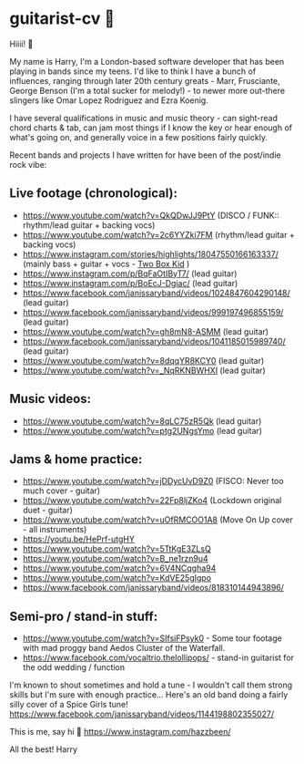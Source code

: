 # guitarist-cv 🎸

Hiiii! 👋

My name is Harry, I'm a London-based software developer that has been playing in bands since my teens. 
I'd like to think I have a bunch of influences, ranging through later 20th century greats - Marr, Frusciante, George Benson (I'm a total sucker for melody!) - to newer more out-there slingers like Omar Lopez Rodriguez and Ezra Koenig.

I have several qualifications in music and music theory - can sight-read chord charts & tab, can jam most things if I know the key or hear enough of what's going on, and generally voice in a few positions fairly quickly.

Recent bands and projects I have written for have been of the post/indie rock vibe:

## Live footage (chronological):
* https://www.youtube.com/watch?v=QkQDwJJ9PtY (DISCO / FUNK:: rhythm/lead guitar + backing vocs)
* https://www.youtube.com/watch?v=2c6YYZki7FM (rhythm/lead guitar + backing vocs)
* https://www.instagram.com/stories/highlights/18047550166163337/ (mainly bass + guitar + vocs - [Two Box Kid](https://www.instagram.com/twoboxkid/) )
* https://www.instagram.com/p/BqFaOtIByT7/ (lead guitar)
* https://www.instagram.com/p/BoEcJ-Dgiac/ (lead guitar)
* https://www.facebook.com/janissaryband/videos/1024847604290148/ (lead guitar)
* https://www.facebook.com/janissaryband/videos/999197496855159/ (lead guitar)
* https://www.youtube.com/watch?v=gh8mN8-ASMM (lead guitar)
* https://www.facebook.com/janissaryband/videos/1041185015989740/ (lead guitar)
* https://www.youtube.com/watch?v=8dqqYR8KCY0 (lead guitar)
* https://www.youtube.com/watch?v=_NqRKNBWHXI (lead guitar)

## Music videos:
* https://www.youtube.com/watch?v=8qLC75zR5Qk (lead guitar)
* https://www.youtube.com/watch?v=ptg2UNgsYmo (lead guitar)

## Jams & home practice:
* https://www.youtube.com/watch?v=jDDycUvD9Z0 (FISCO: Never too much cover - guitar)
* https://www.youtube.com/watch?v=22Fp8ljZKo4 (Lockdown original duet - guitar)
* https://www.youtube.com/watch?v=uOfRMCOO1A8 (Move On Up cover - all instruments)
* https://youtu.be/HePrf-utgHY
* https://www.youtube.com/watch?v=5TtKgE3ZLsQ
* https://www.youtube.com/watch?v=B_ne1rzn9u4
* https://www.youtube.com/watch?v=6V4NCqgha94
* https://www.youtube.com/watch?v=KdVE25gIgpo
* https://www.facebook.com/janissaryband/videos/818310144943896/

## Semi-pro / stand-in stuff:
* https://www.youtube.com/watch?v=SIfsiFPsyk0 - Some tour footage with mad proggy band Aedos Cluster of the Waterfall.
* https://www.facebook.com/vocaltrio.thelollipops/ - stand-in guitarist for the odd wedding / function

I'm known to shout sometimes and hold a tune - I wouldn't call them strong skills but I'm sure with enough practice... Here's an old band doing a fairly silly cover of a Spice Girls tune!
https://www.facebook.com/janissaryband/videos/1144198802355027/



This is me, say hi 👋 
https://www.instagram.com/hazzbeen/ 

All the best! 
Harry
